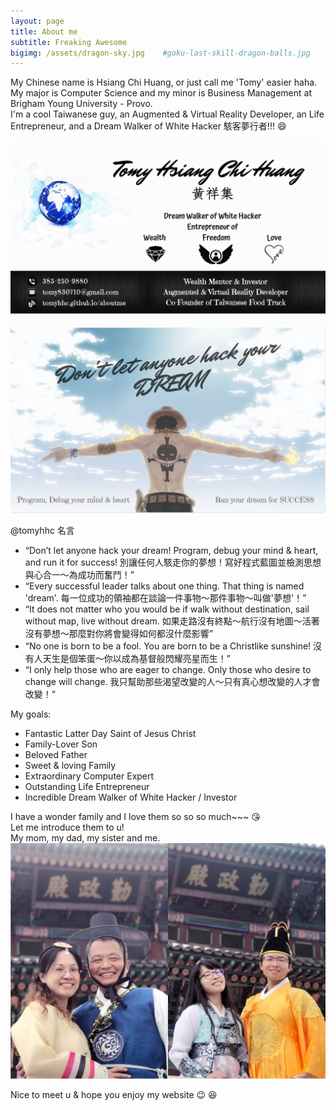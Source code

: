 ```yaml
---
layout: page
title: About me
subtitle: Freaking Awesome
bigimg: /assets/dragon-sky.jpg    #goku-last-skill-dragon-balls.jpg
---
```

<script src="{{ site.url }}/js/astrid.js"></script>

My Chinese name is Hsiang Chi Huang, or just call me 'Tomy' easier haha.  
My major is Computer Science and my minor is Business  Management at Brigham Young University - Provo.  
I'm a cool Taiwanese guy, an Augmented & Virtual Reality Developer, an Life Entrepreneur, and a Dream Walker of White Hacker 駭客夢行者!!! :smile:

![Business Card - 1](/assets/BC-1.png)
![Business Card - 2](/assets/BC-2.png)

@tomyhhc 名言
* “Don’t let anyone hack your dream! Program, debug your mind & heart, and run it for success! 別讓任何人駭走你的夢想！寫好程式藍圖並檢測思想與心合一～為成功而奮鬥！”
* “Every successful leader talks about one thing. That thing is named 'dream'. 每一位成功的領袖都在談論一件事物～那件事物～叫做'夢想'！”
* “It does not matter who you would be if walk without destination, sail without map, live without dream. 如果走路沒有終點～航行沒有地圖～活著沒有夢想～那麼對你將會變得如何都沒什麼影響”
* “No one is born to be a fool. You are born to be a Christlike sunshine! 沒有人天生是個笨蛋～你以成為基督般閃耀亮星而生！”
* “I only help those who are eager to change. Only those who desire to change will change. 我只幫助那些渴望改變的人～只有真心想改變的人才會改變！“

My goals:

- Fantastic Latter Day Saint of Jesus Christ
- Family-Lover Son
- Beloved Father
- Sweet & loving Family
- Extraordinary Computer Expert
- Outstanding Life Entrepreneur 
- Incredible Dream Walker of White Hacker / Investor

I have a wonder family and I love them so so so much~~~ :kissing_heart:  
Let me introduce them to u!  
My mom, my dad, my sister and me.  
![黃家庭](/assets/about-family.jpg)



<!--and a sweet baby~ :heart_eyes:-->
<!--<div id="babe-img">-->
<!--    <img src="{{ site.url }}/assets/my-love.jpg" alt="My beloved babe">-->
<!--    <img id="baby" onclick="secretTalk()" src="{{ site.url }}/assets/about-astrid.JPG" alt="My babe">-->
<!--</div>-->
<!---->
<!--<div id="two-heart" style="display: none;">-->
<!--<div class='left-heart heart animated css'></div> -->
<!--<div class='right-heart heart animated css'></div> -->
<!--</div>-->

Nice to meet u & hope you enjoy my website :wink: :satisfied:


